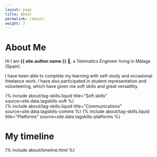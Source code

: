 ```yaml
---
layout: page
title: About
permalink: /about/
weight: 3
---
```


# **About Me**

Hi I am **{{ site.author.name }}** :wave:, a Telematics Engineer living in Málaga (Spain).

I have been able to complete my learning with self-study and occasional freelance work. I have also participated in student representation and volunteering, which have given me soft skills and great versatility.

<!--
<div class="row">
{% include about/skills.html title="Programming Skills" source=site.data.programming-skills %}
{% include about/skills.html title="Other Skills" source=site.data.other-skills %}
</div>
-->

<div class="row">
{% include about/tag-skills.liquid title="Soft skills" source=site.data.tagskills-soft %}
</div>

<div class="row">
{% include about/tag-skills.liquid title="Communications" source=site.data.tagskills-comms %}
{% include about/tag-skills.liquid title="Platforms" source=site.data.tagskills-platforms %}
</div>

# My timeline

<div class="row">
{% include about/timeline.html %}
</div>